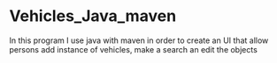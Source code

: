 # Vehicles_Java_maven
In this program I use java with maven in order to create an UI that allow persons add instance of vehicles, make a search an edit the objects
